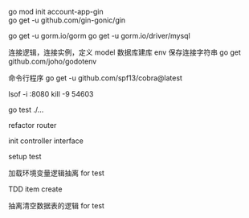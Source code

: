 go mod init account-app-gin      
go get -u github.com/gin-gonic/gin

go get -u gorm.io/gorm
go get -u gorm.io/driver/mysql

连接逻辑，连接实例，定义 model
数据库建库
env 保存连接字符串
go get github.com/joho/godotenv

命令行程序
go get -u github.com/spf13/cobra@latest

lsof -i :8080
kill -9 54603

go test ./...

refactor router

init controller interface

setup test

加载环境变量逻辑抽离 for test

TDD item create

抽离清空数据表的逻辑 for test
